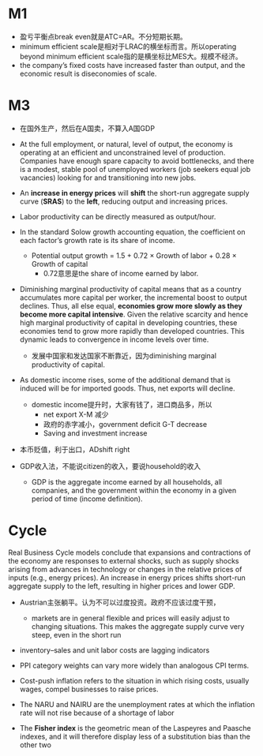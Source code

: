 # M1

- 盈亏平衡点break even就是ATC=AR。不分短期长期。
- minimum efficient scale是相对于LRAC的横坐标而言。所以operating beyond minimum efficient scale指的是横坐标比MES大。规模不经济。
- the company’s fixed costs have increased faster than output, and the economic result is diseconomies of scale.

# M3

- 在国外生产，然后在A国卖，不算入A国GDP
- At the full employment, or natural, level of output, the economy is operating at an efficient and unconstrained level of production. Companies have enough spare capacity to avoid bottlenecks, and there is a modest, stable pool of unemployed workers (job seekers equal job vacancies) looking for and transitioning into new jobs.
- An **increase in energy prices** will **shift** the short-run aggregate supply curve (**SRAS**) to the **left**, reducing output and increasing prices.
-  Labor productivity can be directly measured as output/hour.
- In the standard Solow growth accounting equation, the coefficient on each factor’s growth rate is its share of income.
  - Potential output growth = 1.5 + 0.72 × Growth of labor + 0.28 × Growth of capital
    - 0.72意思是the share of income earned by labor.
- Diminishing marginal productivity of capital means that as a country accumulates more capital per worker, the incremental boost to output declines. Thus, all else equal, **economies grow more slowly as they become more capital intensive**. Given the relative scarcity and hence high marginal productivity of capital in developing countries, these economies tend to grow more rapidly than developed countries. This dynamic leads to convergence in income levels over time.
  - 发展中国家和发达国家不断靠近，因为diminishing marginal productivity of capital.

- As domestic income rises, some of the additional demand that is induced will be for imported goods. Thus, net exports will decline. 
  - domestic income提升时，大家有钱了，进口商品多，所以
    - net export X-M 减少
    - 政府的赤字减小，government deficit G-T decrease
    - Saving and investment increase
- 本币贬值，利于出口，ADshift right
- GDP收入法，不能说citizen的收入，要说household的收入
  - GDP is the aggregate income earned by all households, all companies, and the government within the economy in a given period of time (income definition).

# Cycle

Real Business Cycle models conclude that expansions and contractions of the economy are responses to external shocks, such as supply shocks arising from advances in technology or changes in the relative prices of inputs (e.g., energy prices). An increase in energy prices shifts short-run aggregate supply to the left, resulting in higher prices and lower GDP.

- Austrian主张躺平。认为不可以过度投资。政府不应该过度干预，
  - markets are in general flexible and prices will easily adjust to changing situations. This makes the aggregate supply curve very steep, even in the short run
-  inventory–sales and unit labor costs are lagging indicators

- PPI category weights can vary more widely than analogous CPI terms.
- Cost-push inflation refers to the situation in which rising costs, usually wages, compel businesses to raise prices.
- The NARU and NAIRU are the unemployment rates at which the inflation rate will not rise because of a shortage of labor
-  The **Fisher index** is the geometric mean of the Laspeyres and Paasche indexes, and it will therefore display less of a substitution bias than the other two
